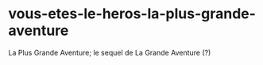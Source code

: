 # vous-etes-le-heros-la-plus-grande-aventure
La Plus Grande Aventure; le sequel de La Grande Aventure (?)

